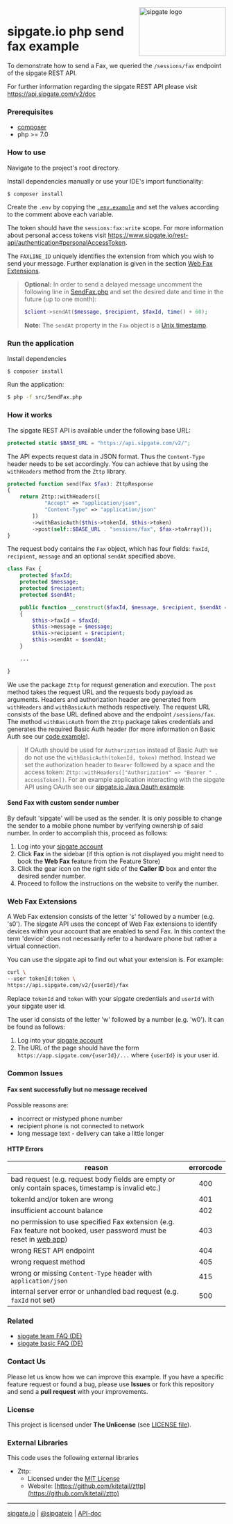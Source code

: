<img src="https://www.sipgatedesign.com/wp-content/uploads/wort-bildmarke_positiv_2x.jpg" alt="sipgate logo" title="sipgate" align="right" height="112" width="200"/>

# sipgate.io php send fax example

To demonstrate how to send a Fax, we queried the `/sessions/fax` endpoint of the sipgate REST API.

For further information regarding the sipgate REST API please visit https://api.sipgate.com/v2/doc

### Prerequisites

- [composer](https://getcomposer.org)
- php >= 7.0

### How to use

Navigate to the project's root directory.

Install dependencies manually or use your IDE's import functionality:

```bash
$ composer install
```

Create the `.env` by copying the [`.env.example`](.env.example) and set the values according to the comment above each variable.

The token should have the `sessions:fax:write` scope. For more information about personal access tokens visit https://www.sipgate.io/rest-api/authentication#personalAccessToken.

The `FAXLINE_ID` uniquely identifies the extension from which you wish to send your message. Further explanation is given in the section [Web Fax Extensions](#web-fax-extensions).

> **Optional:**
> In order to send a delayed message uncomment the following line in [SendFax.php](./src/SendFax.php) and set the desired date and time in the future (up to one month):
>
> ```php
> $client->sendAt($message, $recipient, $faxId, time() + 60);
> ```
>
> **Note:** The `sendAt` property in the `Fax` object is a [Unix timestamp](https://www.unixtimestamp.com/).

### Run the application

Install dependencies

```bash
$ composer install
```

Run the application:

```bash
$ php -f src/SendFax.php
```

### How it works

The sipgate REST API is available under the following base URL:

```php
protected static $BASE_URL = "https://api.sipgate.com/v2/";
```

The API expects request data in JSON format. Thus the `Content-Type` header needs to be set accordingly. You can achieve that by using the `withHeaders` method from the `Zttp` library.

```php
protected function send(Fax $fax): ZttpResponse
{
    return Zttp::withHeaders([
            "Accept" => "application/json",
            "Content-Type" => "application/json"
        ])
        ->withBasicAuth($this->tokenId, $this->token)
        ->post(self::$BASE_URL . "sessions/fax", $fax->toArray());
}
```

The request body contains the `Fax` object, which has four fields: `faxId`, `recipient`, `message` and an optional `sendAt` specified above.

```php
class Fax {
    protected $faxId;
    protected $message;
    protected $recipient;
    protected $sendAt;

    public function __construct($faxId, $message, $recipient, $sendAt = null)
    {
        $this->faxId = $faxId;
        $this->message = $message;
        $this->recipient = $recipient;
        $this->sendAt = $sendAt;
    }

    ...

}
```

We use the package `Zttp` for request generation and execution. The `post` method takes the request URL and the requests body payload as arguments. Headers and authorization header are generated from `withHeaders` and `withBasicAuth` methods respectively. The request URL consists of the base URL defined above and the endpoint `/sessions/fax`. The method `withBasicAuth` from the `Zttp` package takes credentials and generates the required Basic Auth header (for more information on Basic Auth see our [code example](https://github.com/sipgate-io/sipgateio-basicauth-java)).

> If OAuth should be used for `Authorization` instead of Basic Auth we do not use the `withBasicAuth(tokenId, token)` method. Instead we set the authorization header to `Bearer` followed by a space and the access token: `Zttp::withHeaders(["Authorization" => "Bearer " . accessToken])`. For an example application interacting with the sipgate API using OAuth see our [sipgate.io Java Oauth example](https://github.com/sipgate-io/sipgateio-oauth-java).

#### Send Fax with custom sender number

By default 'sipgate' will be used as the sender. It is only possible to change the sender to a mobile phone number by verifying ownership of said number. In order to accomplish this, proceed as follows:

1. Log into your [sipgate account](https://app.sipgate.com/connections/fax)
2. Click **Fax** in the sidebar (if this option is not displayed you might need to book the **Web Fax** feature from the Feature Store)
3. Click the gear icon on the right side of the **Caller ID** box and enter the desired sender number.
4. Proceed to follow the instructions on the website to verify the number.

### Web Fax Extensions

A Web Fax extension consists of the letter 's' followed by a number (e.g. 's0'). The sipgate API uses the concept of Web Fax extensions to identify devices within your account that are enabled to send Fax. In this context the term 'device' does not necessarily refer to a hardware phone but rather a virtual connection.

You can use the sipgate api to find out what your extension is. For example:

```bash
curl \
--user tokenId:token \
https://api.sipgate.com/v2/{userId}/fax
```

Replace `tokenId` and `token` with your sipgate credentials and `userId` with your sipgate user id.

The user id consists of the letter 'w' followed by a number (e.g. 'w0'). It can be found as follows:

1. Log into your [sipgate account](https://app.sipgate.com)
2. The URL of the page should have the form `https://app.sipgate.com/{userId}/...` where `{userId}` is your user id.

### Common Issues

#### Fax sent successfully but no message received

Possible reasons are:

- incorrect or mistyped phone number
- recipient phone is not connected to network
- long message text - delivery can take a little longer

#### HTTP Errors

| reason                                                                                                                                              | errorcode |
| --------------------------------------------------------------------------------------------------------------------------------------------------- | :-------: |
| bad request (e.g. request body fields are empty or only contain spaces, timestamp is invalid etc.)                                                  |    400    |
| tokenId and/or token are wrong                                                                                                                      |    401    |
| insufficient account balance                                                                                                                        |    402    |
| no permission to use specified Fax extension (e.g. Fax feature not booked, user password must be reset in [web app](https://app.sipgate.com/login)) |    403    |
| wrong REST API endpoint                                                                                                                             |    404    |
| wrong request method                                                                                                                                |    405    |
| wrong or missing `Content-Type` header with `application/json`                                                                                      |    415    |
| internal server error or unhandled bad request (e.g. `faxId` not set)                                                                               |    500    |

### Related

- [sipgate team FAQ (DE)](https://teamhelp.sipgate.de/hc/de)
- [sipgate basic FAQ (DE)](https://basicsupport.sipgate.de/hc/de)

### Contact Us

Please let us know how we can improve this example.
If you have a specific feature request or found a bug, please use **Issues** or fork this repository and send a **pull request** with your improvements.

### License

This project is licensed under **The Unlicense** (see [LICENSE file](./LICENSE)).

### External Libraries

This code uses the following external libraries

- Zttp:
  - Licensed under the [MIT License](https://opensource.org/licenses/MIT)
  - Website: [https://github.com/kitetail/zttp](https://github.com/kitetail/zttp)

---

[sipgate.io](https://www.sipgate.io) | [@sipgateio](https://twitter.com/sipgateio) | [API-doc](https://api.sipgate.com/v2/doc)
